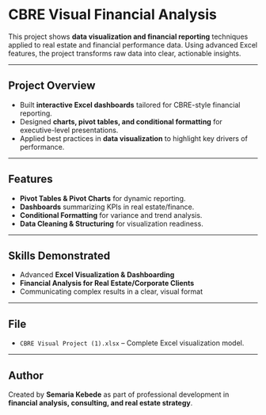 # CBRE Visual Financial Analysis  

This project shows **data visualization and financial reporting** techniques applied to real estate and financial performance data. Using advanced Excel features, the project transforms raw data into clear, actionable insights.  

---

## Project Overview
- Built **interactive Excel dashboards** tailored for CBRE-style financial reporting.  
- Designed **charts, pivot tables, and conditional formatting** for executive-level presentations.  
- Applied best practices in **data visualization** to highlight key drivers of performance.  

---

## Features
- **Pivot Tables & Pivot Charts** for dynamic reporting.  
- **Dashboards** summarizing KPIs in real estate/finance.  
- **Conditional Formatting** for variance and trend analysis.  
- **Data Cleaning & Structuring** for visualization readiness.  

---

## Skills Demonstrated
- Advanced **Excel Visualization & Dashboarding**  
- **Financial Analysis for Real Estate/Corporate Clients**  
- Communicating complex results in a clear, visual format  

---

## File
- `CBRE Visual Project (1).xlsx` – Complete Excel visualization model.  

---

## Author
Created by **Semaria Kebede** as part of professional development in **financial analysis, consulting, and real estate strategy**.  
